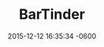 ---
layout: post
title:  "BarTinder"
date:   2015-12-12 16:35:34 -0600
categories: jekyll update
project: true
tech: Node, MongoDB, Angular, Express, Bootstrap, JQuery, Animate, Heroku
description: Ever go to a bar that was dead? Not anymore. BarTinder counts the number of patrons at each bar and displays the number and capacity of a random bar to a potential cleint looking for a fun place to go. Problem Solved!
link: http://bartinder-dev.elasticbeanstalk.com/home
---